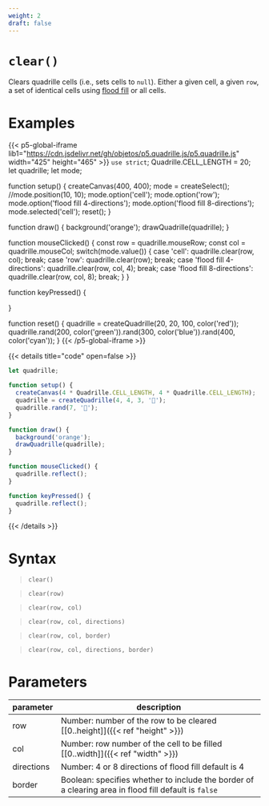 ```yaml
---
weight: 2
draft: false
---
```


# `clear()`

Clears quadrille cells (i.e., sets cells to `null`). Either a given cell, a given `row`,  a set of identical cells using [flood fill](https://en.m.wikipedia.org/wiki/Flood_fill) or all cells.

# Examples

{{< p5-global-iframe lib1="https://cdn.jsdelivr.net/gh/objetos/p5.quadrille.js/p5.quadrille.js" width="425" height="465" >}}
`use strict`;
Quadrille.CELL_LENGTH = 20;
let quadrille;
let mode;

function setup() {
  createCanvas(400, 400);
  mode = createSelect();
  //mode.position(10, 10);
  mode.option('cell');
  mode.option('row');
  mode.option('flood fill 4-directions');
  mode.option('flood fill 8-directions');
  mode.selected('cell');
  reset();
}

function draw() {
  background('orange');
  drawQuadrille(quadrille);
}

function mouseClicked() {
  const row = quadrille.mouseRow;
  const col = quadrille.mouseCol;
  switch(mode.value()) {
  case 'cell':
    quadrille.clear(row, col);
    break;
  case 'row':
    quadrille.clear(row);
    break;
  case 'flood fill 4-directions':
    quadrille.clear(row, col, 4);
    break;
  case 'flood fill 8-directions':
    quadrille.clear(row, col, 8);
    break;
  }
}

function keyPressed() {
  
}

function reset() {
  quadrille = createQuadrille(20, 20, 100, color('red'));
  quadrille.rand(200, color('green')).rand(300, color('blue')).rand(400, color('cyan'));
}
{{< /p5-global-iframe >}}

{{< details title="code" open=false >}}
```js
let quadrille;

function setup() {
  createCanvas(4 * Quadrille.CELL_LENGTH, 4 * Quadrille.CELL_LENGTH);
  quadrille = createQuadrille(4, 4, 3, '🚀');
  quadrille.rand(7, '🐒');
}

function draw() {
  background('orange');
  drawQuadrille(quadrille);
}

function mouseClicked() {
  quadrille.reflect();  
}

function keyPressed() {
  quadrille.reflect();
}
```
{{< /details >}}

# Syntax

> `clear()`

> `clear(row)`

> `clear(row, col)`

> `clear(row, col, directions)`

> `clear(row, col, border)`

> `clear(row, col, directions, border)`

# Parameters

| parameter  | description                                                                                          |
|------------|------------------------------------------------------------------------------------------------------|
| row        | Number: number of the row to be cleared [\[0..height\]]({{< ref "height" >}})                        |
| col        | Number: row number of the cell to be filled [\[0..width\]]({{< ref "width" >}})                      |
| directions | Number: 4 or 8 directions of flood fill default is 4                                                 |
| border     | Boolean: specifies whether to include the border of a clearing area in flood fill default is `false` |
